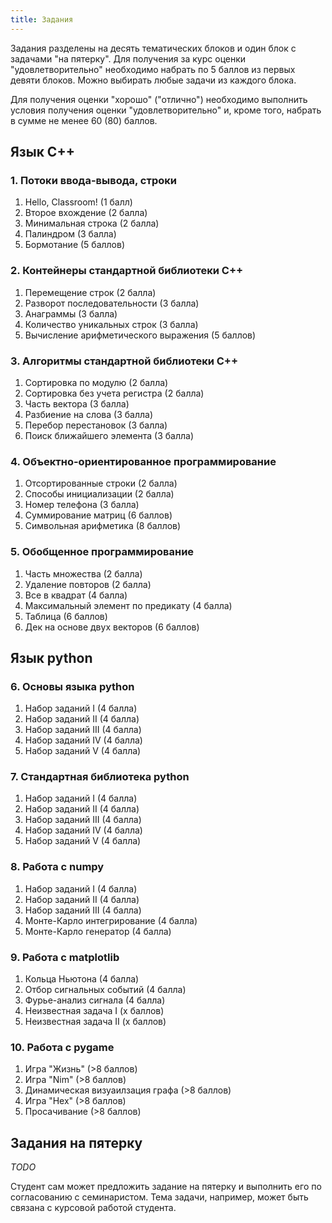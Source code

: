 ```yaml
---
title: Задания
---
```


Задания разделены на десять тематических блоков и один блок с задачами "на пятерку". Для получения за курс оценки "удовлетворительно" необходимо набрать по 5 баллов из первых девяти блоков. Можно выбирать любые задачи из каждого блока.

Для получения оценки "хорошо" ("отлично") необходимо выполнить условия получения оценки "удовлетворительно" и, кроме того, набрать в сумме не менее 60 (80) баллов.

## Язык C++

### 1. Потоки ввода-вывода, строки

1. Hello, Classroom! (1 балл)
2. Второе вхождение (2 балла)
3. Минимальная строка (2 балла)
4. Палиндром (3 балла)
5. Бормотание (5 баллов)

### 2. Контейнеры стандартной библиотеки C++

1. Перемещение строк (2 балла)
2. Разворот последовательности (3 балла)
3. Анаграммы (3 балла)
4. Количество уникальных строк (3 балла)
5. Вычисление арифметического выражения (5 баллов)

### 3. Алгоритмы стандартной библиотеки C++

1. Сортировка по модулю (2 балла)
2. Сортировка без учета регистра (2 балла)
3. Часть вектора (3 балла)
4. Разбиение на слова (3 балла)
5. Перебор перестановок (3 балла)
6. Поиск ближайшего элемента (3 балла)

### 4. Объектно-ориентированное программирование

1. Отсортированные строки (2 балла)
2. Способы инициализации (2 балла)
3. Номер телефона (3 балла)
4. Суммирование матриц (6 баллов)
5. Символьная арифметика (8 баллов)

### 5. Обобщенное программирование

1. Часть множества (2 балла)
2. Удаление повторов (2 балла)
3. Все в квадрат (4 балла)
4. Максимальный элемент по предикату (4 балла)
5. Таблица (6 баллов)
6. Дек на основе двух векторов (6 баллов)

## Язык python

### 6. Основы языка python

1. Набор заданий I (4 балла)
2. Набор заданий II (4 балла)
3. Набор заданий III (4 балла)
4. Набор заданий IV (4 балла)
5. Набор заданий V (4 балла)

### 7. Стандартная библиотека python

1. Набор заданий I (4 балла)
2. Набор заданий II (4 балла)
3. Набор заданий III (4 балла)
4. Набор заданий IV (4 балла)
5. Набор заданий V (4 балла)

### 8. Работа с numpy

1. Набор заданий I (4 балла)
2. Набор заданий II (4 балла)
3. Набор заданий III (4 балла)
4. Монте-Карло интегрирование (4 балла)
5. Монте-Карло генератор (4 балла)

### 9. Работа с matplotlib

1. Кольца Ньютона (4 балла)
2. Отбор сигнальных событий (4 балла)
3. Фурье-анализ сигнала (4 балла)
4. Неизвестная задача I (x баллов)
5. Неизвестная задача II (x баллов)

### 10. Работа с pygame

1. Игра "Жизнь" (>8 баллов)
2. Игра "Nim" (>8 баллов)
3. Динамическая визуаилзация графа (>8 баллов)
4. Игра "Hex" (>8 баллов)
5. Просачивание (>8 баллов)

## Задания на пятерку

*TODO*

Студент сам может предложить задание на пятерку и выполнить его по согласованию с семинаристом. Тема задачи, например, может быть связана с курсовой работой студента.
